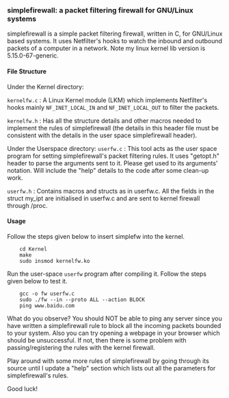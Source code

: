 ### simplefirewall: a packet filtering firewall for GNU/Linux systems
simplefirewall is a simple packet filtering firewall, written in C, for GNU/Linux based systems. It uses Netfilter's hooks to watch the inbound and outbound packets of a computer in a network. Note my linux kernel lib version is 5.15.0-67-generic.

#### File Structure
Under the Kernel directory:

``kernelfw.c`` : A Linux Kernel module (LKM) which implements Netfilter's hooks mainly ``NF_INET_LOCAL_IN`` and 
``NF_INET_LOCAL_OUT`` to filter the packets.

``kernelfw.h`` : Has all the structure details and other macros needed to implement the rules of simplefirewall (the details 
in this header file must be consistent with the details in the user space simplefirewall header).

Under the Userspace directory:
``userfw.c`` : This tool acts as the user space program for setting simplefirewall's packet filtering rules. It uses 
"getopt.h" header to parse the arguments sent to it. Please get used to its arguments' notation. Will include the "help" 
details to the code after some clean-up work.

``userfw.h`` : Contains macros and structs as in userfw.c. All the fields in the struct my_ipt are initialised in 
userfw.c and are sent to kernel firewall through /proc.

#### Usage 
Follow the steps given below to insert simplefw  into the kernel.

        cd Kernel
        make
        sudo insmod kernelfw.ko


Run the user-space ``userfw`` program after compiling it. Follow the steps given below to test it.
        
        gcc -o fw userfw.c
        sudo ./fw --in --proto ALL --action BLOCK
        ping www.baidu.com

What do you observe? You should NOT be able to ping any server since you have written a simplefirewall rule to block all
the incoming packets bounded to your system. Also you can try opening a webpage in your browser which should be 
unsuccessful. If not, then there is some problem with passing/registering the rules with the kernel firewall.

Play around with some more rules of simplefirewall by going through its source until I update a "help" section which
lists out all the parameters for simplefirewall's rules.

Good luck!
